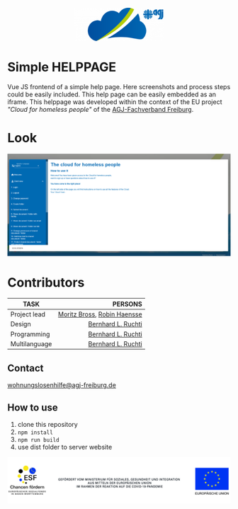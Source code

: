 <p align="center"><a target="_blank" rel="noopener noreferrer"><img width="200" src="docs/logo.png" alt="Vue logo"></a></p>

# Simple HELPPAGE
Vue JS frontend of a simple help page. Here screenshots and process steps could be easily included. This help page can be easily embedded as an iframe. This helppage was developed within the context of the EU project *"Cloud for homeless people"* of the [AGJ-Fachverband Freiburg](https://agj-freiburg.de). 


# Look
![screenshot of ealrning](screenshot.png)

# Contributors
| TASK                  | PERSONS                                                          | 
| -------------         |-------------:                                                    | 
| Project lead          | [Moritz Bross](https://github.com/MoritzBross), [Robin Haensse](https://github.com/StandardWobin)                                    |
| Design                | [Bernhard L. Ruchti](https://github.com/bernhardlruchti)                                                  | 
| Programming           | [Bernhard L. Ruchti](https://github.com/bernhardlruchti)                                                  | 
| Multilanguage         | [Bernhard L. Ruchti](https://github.com/bernhardlruchti)                                                  | 


## Contact
wohnungslosenhilfe@agj-freiburg.de


## How to use
1. clone this repository
2. ```npm install```
3. ```npm run build```
4. use dist folder to server website


<img src="docs/eu.jpg" alt="eu-funding" />

